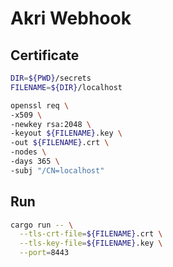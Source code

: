 # Akri Webhook

## Certificate

```bash
DIR=${PWD}/secrets
FILENAME=${DIR}/localhost

openssl req \
-x509 \
-newkey rsa:2048 \
-keyout ${FILENAME}.key \
-out ${FILENAME}.crt \
-nodes \
-days 365 \
-subj "/CN=localhost"
```

## Run

```bash
cargo run -- \
  --tls-crt-file=${FILENAME}.crt \
  --tls-key-file=${FILENAME}.key \
  --port=8443
```
